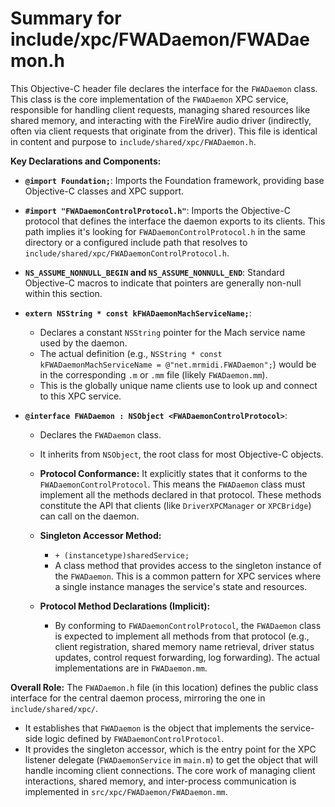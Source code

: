 # Summary for include/xpc/FWADaemon/FWADaemon.h

This Objective-C header file declares the interface for the `FWADaemon` class. This class is the core implementation of the `FWADaemon` XPC service, responsible for handling client requests, managing shared resources like shared memory, and interacting with the FireWire audio driver (indirectly, often via client requests that originate from the driver). This file is identical in content and purpose to `include/shared/xpc/FWADaemon.h`.

**Key Declarations and Components:**

-   **`@import Foundation;`**: Imports the Foundation framework, providing base Objective-C classes and XPC support.
-   **`#import "FWADaemonControlProtocol.h"`**: Imports the Objective-C protocol that defines the interface the daemon exports to its clients. This path implies it's looking for `FWADaemonControlProtocol.h` in the same directory or a configured include path that resolves to `include/shared/xpc/FWADaemonControlProtocol.h`.

-   **`NS_ASSUME_NONNULL_BEGIN` and `NS_ASSUME_NONNULL_END`**: Standard Objective-C macros to indicate that pointers are generally non-null within this section.

-   **`extern NSString * const kFWADaemonMachServiceName;`**:
    -   Declares a constant `NSString` pointer for the Mach service name used by the daemon.
    -   The actual definition (e.g., `NSString * const kFWADaemonMachServiceName = @"net.mrmidi.FWADaemon";`) would be in the corresponding `.m` or `.mm` file (likely `FWADaemon.mm`).
    -   This is the globally unique name clients use to look up and connect to this XPC service.

-   **`@interface FWADaemon : NSObject <FWADaemonControlProtocol>`**:
    -   Declares the `FWADaemon` class.
    -   It inherits from `NSObject`, the root class for most Objective-C objects.
    -   **Protocol Conformance:** It explicitly states that it conforms to the `FWADaemonControlProtocol`. This means the `FWADaemon` class must implement all the methods declared in that protocol. These methods constitute the API that clients (like `DriverXPCManager` or `XPCBridge`) can call on the daemon.

    -   **Singleton Accessor Method:**
        -   `+ (instancetype)sharedService;`
        -   A class method that provides access to the singleton instance of the `FWADaemon`. This is a common pattern for XPC services where a single instance manages the service's state and resources.

    -   **Protocol Method Declarations (Implicit):**
        -   By conforming to `FWADaemonControlProtocol`, the `FWADaemon` class is expected to implement all methods from that protocol (e.g., client registration, shared memory name retrieval, driver status updates, control request forwarding, log forwarding). The actual implementations are in `FWADaemon.mm`.

**Overall Role:**
The `FWADaemon.h` file (in this location) defines the public class interface for the central daemon process, mirroring the one in `include/shared/xpc/`.
-   It establishes that `FWADaemon` is the object that implements the service-side logic defined by `FWADaemonControlProtocol`.
-   It provides the singleton accessor, which is the entry point for the XPC listener delegate (`FWADaemonService` in `main.m`) to get the object that will handle incoming client connections.
The core work of managing client interactions, shared memory, and inter-process communication is implemented in `src/xpc/FWADaemon/FWADaemon.mm`.
